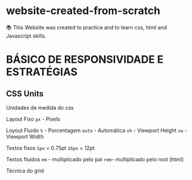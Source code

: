# website-created-from-scratch
📚 This Website was created to practice and to learn css, html and Javascript skills.




<!-- Responsividade -->
# BÁSICO DE RESPONSIVIDADE E ESTRATÉGIAS 
## CSS Units

Unidades de medida do css

Layout Fixo
`px` - Pixels

Loyout Fluido
`%` - Porcentagem
`auto` - Automática
`vh` - Viewport Height <!-- (Viewport é a Tela que você vê) -->
`vw` - Viewport Width

Textos fixos
`1px` = 0.75pt
`16px` = 12pt

Textos fluidos
`em` - multiplicado pelo pai
`rem`- multiplicado pelo root (html)
<!-- Padrão do root é 16px -->

Técnica do grid
<!-- display: grid;
    grid-template-columns: repeat(auto-fit, minmax(155px, 1fr));
    grid-gap: 10px; -->